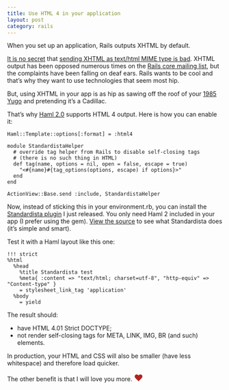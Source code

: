 ```yaml
---
title: Use HTML 4 in your application
layout: post
category: rails
---
```


When you set up an application, Rails outputs XHTML by default.

[It is no secret][1] that [sending XHTML as text/html MIME type is bad][2]. XHTML output has been opposed numerous times on the [Rails core mailing list][3], but the complaints have been falling on deaf ears. Rails wants to be cool and that’s why they want to use technologies that seem most hip.

But, using XHTML in your app is as hip as sawing off the roof of your [1985 Yugo][4] and pretending it’s a Cadillac.

That’s why [Haml 2.0][5] supports HTML 4 output. Here is how you can enable it:

    Haml::Template::options[:format] = :html4
    
    module StandardistaHelper
      # override tag helper from Rails to disable self-closing tags
      # (there is no such thing in HTML)
      def tag(name, options = nil, open = false, escape = true)
        "<#{name}#{tag_options(options, escape) if options}>"
      end
    end
    
    ActionView::Base.send :include, StandardistaHelper

Now, instead of sticking this in your environment.rb, you can install the [Standardista plugin][6] I just released. You only need Haml 2 included in your app (I prefer using the gem). [View the source][7] to see what Standardista does (it’s simple and smart).

Test it with a Haml layout like this one:

    !!! strict
    %html
      %head
        %title Standardista test
        %meta{ :content => "text/html; charset=utf-8", "http-equiv" => "Content-type" }
        = stylesheet_link_tag 'application'
      %body
        = yield

The result should:

* have HTML 4.01 Strict DOCTYPE;
* not render self-closing tags for META, LINK, IMG, BR (and such) elements.

In production, your HTML and CSS will also be smaller (have less whitespace) and therefore load quicker.

The other benefit is that I will love you more. <span style="font-size:1.5em; color: firebrick">♥</span>


[1]: http://www.b-list.org/weblog/2008/jun/18/html/  "Why HTML"
[2]: http://hixie.ch/advocacy/xhtml
[3]: http://groups.google.com/group/rubyonrails-core  "Ruby on Rails core Google Group"
[4]: http://www.time.com/time/specials/2007/article/0,28804,1658545_1658533_1658529,00.html  "1985 Yugo GV among the worst 50 cars of all time"
[5]: http://nex-3.com/posts/76-haml-2-0
[6]: http://github.com/mislav/standardista/tree/master
[7]: http://github.com/mislav/standardista/tree/master/lib/standardista.rb